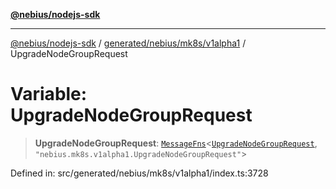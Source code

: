 [**@nebius/nodejs-sdk**](../../../../../README.md)

---

[@nebius/nodejs-sdk](../../../../../README.md) / [generated/nebius/mk8s/v1alpha1](../README.md) / UpgradeNodeGroupRequest

# Variable: UpgradeNodeGroupRequest

> **UpgradeNodeGroupRequest**: [`MessageFns`](../../../../../runtime/protos/core/interfaces/MessageFns.md)\<[`UpgradeNodeGroupRequest`](../interfaces/UpgradeNodeGroupRequest.md), `"nebius.mk8s.v1alpha1.UpgradeNodeGroupRequest"`\>

Defined in: src/generated/nebius/mk8s/v1alpha1/index.ts:3728
